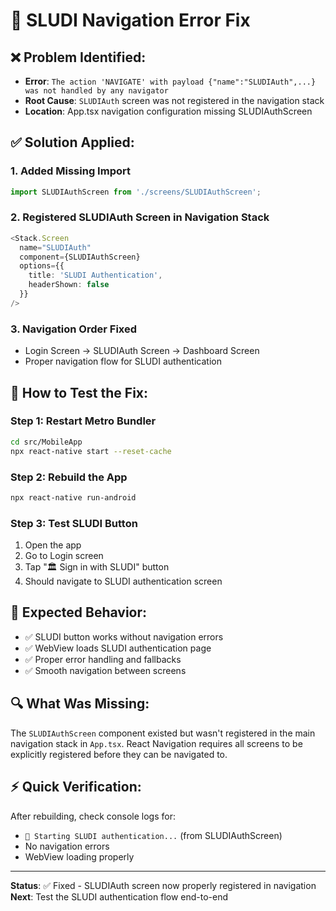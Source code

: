 # 🔧 SLUDI Navigation Error Fix

## ❌ **Problem Identified:**
- **Error**: `The action 'NAVIGATE' with payload {"name":"SLUDIAuth",...} was not handled by any navigator`
- **Root Cause**: `SLUDIAuth` screen was not registered in the navigation stack
- **Location**: App.tsx navigation configuration missing SLUDIAuthScreen

## ✅ **Solution Applied:**

### 1. **Added Missing Import**
```typescript
import SLUDIAuthScreen from './screens/SLUDIAuthScreen';
```

### 2. **Registered SLUDIAuth Screen in Navigation Stack**
```typescript
<Stack.Screen 
  name="SLUDIAuth" 
  component={SLUDIAuthScreen}
  options={{ 
    title: 'SLUDI Authentication',
    headerShown: false 
  }}
/>
```

### 3. **Navigation Order Fixed**
- Login Screen → SLUDIAuth Screen → Dashboard Screen
- Proper navigation flow for SLUDI authentication

## 📱 **How to Test the Fix:**

### Step 1: Restart Metro Bundler
```bash
cd src/MobileApp
npx react-native start --reset-cache
```

### Step 2: Rebuild the App
```bash
npx react-native run-android
```

### Step 3: Test SLUDI Button
1. Open the app
2. Go to Login screen
3. Tap "🏛️ Sign in with SLUDI" button
4. Should navigate to SLUDI authentication screen

## 🎯 **Expected Behavior:**
- ✅ SLUDI button works without navigation errors
- ✅ WebView loads SLUDI authentication page
- ✅ Proper error handling and fallbacks
- ✅ Smooth navigation between screens

## 🔍 **What Was Missing:**
The `SLUDIAuthScreen` component existed but wasn't registered in the main navigation stack in `App.tsx`. React Navigation requires all screens to be explicitly registered before they can be navigated to.

## ⚡ **Quick Verification:**
After rebuilding, check console logs for:
- `🎯 Starting SLUDI authentication...` (from SLUDIAuthScreen)
- No navigation errors
- WebView loading properly

---

**Status**: ✅ Fixed - SLUDIAuth screen now properly registered in navigation
**Next**: Test the SLUDI authentication flow end-to-end
